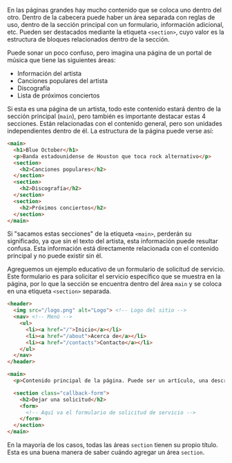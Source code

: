 
En las páginas grandes hay mucho contenido que se coloca uno dentro del otro. Dentro de la cabecera puede haber un área separada con reglas de uso, dentro de la sección principal con un formulario, información adicional, etc. Pueden ser destacados mediante la etiqueta `<section>`, cuyo valor es la estructura de bloques relacionados dentro de la sección.

Puede sonar un poco confuso, pero imagina una página de un portal de música que tiene las siguientes áreas:

* Información del artista
* Canciones populares del artista
* Discografía
* Lista de próximos conciertos

Si esta es una página de un artista, todo este contenido estará dentro de la sección principal (`main`), pero también es importante destacar estas 4 secciones. Están relacionadas con el contenido general, pero son unidades independientes dentro de él. La estructura de la página puede verse así:

```html
<main>
  <h1>Blue October</h1>
  <p>Banda estadounidense de Houston que toca rock alternativo</p>
  <section>
    <h2>Canciones populares</h2>
  </section>
  <section>
    <h2>Discografía</h2>
  </section>
  <section>
    <h2>Próximos conciertos</h2>
  </section>
</main>
```

Si "sacamos estas secciones" de la etiqueta `<main>`, perderán su significado, ya que sin el texto del artista, esta información puede resultar confusa. Esta información está directamente relacionada con el contenido principal y no puede existir sin él.

Agreguemos un ejemplo educativo de un formulario de solicitud de servicio. Este formulario es para solicitar el servicio específico que se muestra en la página, por lo que la sección se encuentra dentro del área `main` y se coloca en una etiqueta `<section>` separada.

```html
<header>
  <img src="/logo.png" alt="Logo"> <!-- Logo del sitio -->
  <nav> <!-- Menú -->
    <ul>
      <li><a href="/">Inicio</a></li>
      <li><a href="/about">Acerca de</a></li>
      <li><a href="/contacts">Contacto</a></li>
    </ul>
  </nav>
</header>

<main>
  <p>Contenido principal de la página. Puede ser un artículo, una descripción del servicio, datos de contacto en la página</p>

  <section class="callback-form">
    <h2>Dejar una solicitud</h2>
    <form>
      <!-- Aquí va el formulario de solicitud de servicio -->
    </form>
  </section>
</main>
```

En la mayoría de los casos, todas las áreas `section` tienen su propio título. Esta es una buena manera de saber cuándo agregar un área `section`.
